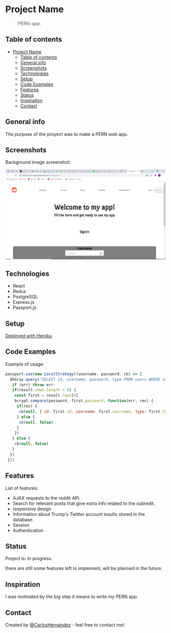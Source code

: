 # Project Name

> PERN-app.

## Table of contents

- [Project Name](#project-name)
  - [Table of contents](#table-of-contents)
  - [General info](#general-info)
  - [Screenshots](#screenshots)
  - [Technologies](#technologies)
  - [Setup](#setup)
  - [Code Examples](#code-examples)
  - [Features](#features)
  - [Status](#status)
  - [Inspiration](#inspiration)
  - [Contact](#contact)

## General info

The purpose of the proyect was to make a PERN web app.

## Screenshots

Background image screenshot:

![Performance](./images/screenshot-pern-app.jpeg)

## Technologies

- React
- Redux
- PostgreSQL
- Express.js
- Passport.js

## Setup

[Deployed with Heroku](https://keen-fermat-0de341.netlify.app/)

## Code Examples

Example of usage:

```javascript
passport.use(new LocalStrategy((username, password, cb) => {
  dbGray.query('SELECT id, username, password, type FROM users WHERE username=$1', [username], (err, result) => {
   if (err) throw err;
   if(result.rows.length > 0) {
    const first = result.rows[0]
    bcrypt.compare(password, first.password, function(err, res) {
     if(res) {
      cb(null, { id: first.id, username: first.username, type: first.type })
     } else {
      cb(null, false)
     }
    })
   } else {
    cb(null, false)
   }
  })
 }))
```

## Features

List of features:

- AJAX requests to the reddit API.
- Search for relevant posts that give extra info related to the subredit.
- responsive design
- Information about Trump's Twitter account insults stored in the database.
- Session
- Authentication

## Status

Project is: In progress.

there are still some features left to implement, will be planned in the future.

## Inspiration

I was motivated by the big step it means to write my PERN app.

## Contact

Created by [@CarlosHernández](https://linkedin.com/in/carlos-manuel-hernández-consuegra-42975a189) - feel free to contact me!
